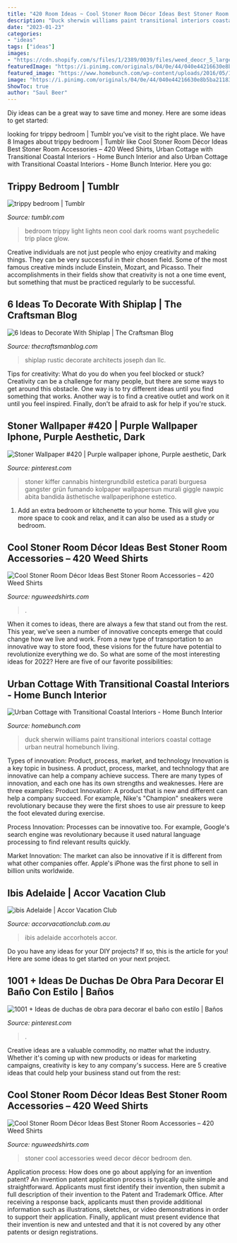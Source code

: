 ```yaml
---
title: "420 Room Ideas ~ Cool Stoner Room Décor Ideas Best Stoner Room Accessories – 420 Weed Shirts"
description: "Duck sherwin williams paint transitional interiors coastal cottage urban neutral homebunch living"
date: "2023-01-23"
categories:
- "ideas"
tags: ["ideas"]
images:
- "https://cdn.shopify.com/s/files/1/2389/0039/files/weed_deocr_5_large.jpg?v=1524248837"
featuredImage: "https://i.pinimg.com/originals/04/0e/44/040e44216630e8b5ba21183e7de5292c.jpg"
featured_image: "https://www.homebunch.com/wp-content/uploads/2016/05/10-6.jpg"
image: "https://i.pinimg.com/originals/04/0e/44/040e44216630e8b5ba21183e7de5292c.jpg"
ShowToc: true
author: "Saul Beer"
---
```



Diy ideas can be a great way to save time and money. Here are some ideas to get started: 

	

		
looking for trippy bedroom | Tumblr you've visit to the right place. We have 8 Images about trippy bedroom | Tumblr like Cool Stoner Room Décor Ideas Best Stoner Room Accessories – 420 Weed Shirts, Urban Cottage with Transitional Coastal Interiors - Home Bunch Interior and also Urban Cottage with Transitional Coastal Interiors - Home Bunch Interior. Here you go:
		
    
## Trippy Bedroom | Tumblr

<img loading=lazy src="https://41.media.tumblr.com/c97cba8590202385c68601d65e5404cb/tumblr_mw28vv1WKx1rpssoao1_500.jpg" onerror="this.onerror=null;this.src='https://tse3.mm.bing.net/th?id=OIP.LDFydzqFDvMidPhxffAbzAHaE7&amp;pid=15.1';" alt="trippy bedroom | Tumblr">

_Source: tumblr.com_

>bedroom trippy light lights neon cool dark rooms want psychedelic trip place glow. 

	

Creative individuals are not just people who enjoy creativity and making things. They can be very successful in their chosen field. Some of the most famous creative minds include Einstein, Mozart, and Picasso. Their accomplishments in their fields show that creativity is not a one time event, but something that must be practiced regularly to be successful.

    
## 6 Ideas To Decorate With Shiplap | The Craftsman Blog

<img loading=lazy src="https://thecraftsmanblog.com/wp-content/uploads/2017/11/rustic-shiplap.png" onerror="this.onerror=null;this.src='https://tse2.mm.bing.net/th?id=OIP.acHmwkw6TgKIetDF9KYw-QHaJ2&amp;pid=15.1';" alt="6 Ideas to Decorate With Shiplap | The Craftsman Blog">

_Source: thecraftsmanblog.com_

>shiplap rustic decorate architects joseph dan llc. 

	

Tips for creativity: What do you do when you feel blocked or stuck?
Creativity can be a challenge for many people, but there are some ways to get around this obstacle. One way is to try different ideas until you find something that works. Another way is to find a creative outlet and work on it until you feel inspired. Finally, don't be afraid to ask for help if you're stuck.

    
## Stoner Wallpaper #420 | Purple Wallpaper Iphone, Purple Aesthetic, Dark

<img loading=lazy src="https://i.pinimg.com/736x/2b/d3/4f/2bd34f67a06eaf78e16fe4ffa7f115c3.jpg" onerror="this.onerror=null;this.src='https://tse4.mm.bing.net/th?id=OIP.tG3H7GSnwmZkXgp1T1PQxQHaLH&amp;pid=15.1';" alt="Stoner Wallpaper #420 | Purple wallpaper iphone, Purple aesthetic, Dark">

_Source: pinterest.com_

>stoner kiffer cannabis hintergrundbild estetica parati burguesa gangster grün fumando kolpaper wallpapersun murali giggle nawpic abita bandida ästhetische wallpaperiphone estetico. 

	

1. Add an extra bedroom or kitchenette to your home. This will give you more space to cook and relax, and it can also be used as a study or bedroom. 

    
## Cool Stoner Room Décor Ideas Best Stoner Room Accessories – 420 Weed Shirts

<img loading=lazy src="https://cdn.shopify.com/s/files/1/2389/0039/files/weed_deocr_5_large.jpg?v=1524248837" onerror="this.onerror=null;this.src='https://tse2.mm.bing.net/th?id=OIP.aWnuESyJrP1yoCiJ4598-gHaE8&amp;pid=15.1';" alt="Cool Stoner Room Décor Ideas Best Stoner Room Accessories – 420 Weed Shirts">

_Source: nguweedshirts.com_

>. 

	

When it comes to ideas, there are always a few that stand out from the rest. This year, we’ve seen a number of innovative concepts emerge that could change how we live and work. From a new type of transportation to an innovative way to store food, these visions for the future have potential to revolutionize everything we do. So what are some of the most interesting ideas for 2022? Here are five of our favorite possibilities:

    
## Urban Cottage With Transitional Coastal Interiors - Home Bunch Interior

<img loading=lazy src="https://www.homebunch.com/wp-content/uploads/2016/05/10-6.jpg" onerror="this.onerror=null;this.src='https://tse1.mm.bing.net/th?id=OIP.47aZFgV4RS2taSRODKWyEQHaFN&amp;pid=15.1';" alt="Urban Cottage with Transitional Coastal Interiors - Home Bunch Interior">

_Source: homebunch.com_

>duck sherwin williams paint transitional interiors coastal cottage urban neutral homebunch living. 

	

Types of innovation: Product, process, market, and technology
Innovation is a key topic in business. A product, process, market, and technology that are innovative can help a company achieve success. There are many types of innovation, and each one has its own strengths and weaknesses. Here are three examples: 
Product Innovation: A product that is new and different can help a company succeed. For example, Nike's "Champion" sneakers were revolutionary because they were the first shoes to use air pressure to keep the foot elevated during exercise.

Process Innovation: Processes can be innovative too. For example, Google's search engine was revolutionary because it used natural language processing to find relevant results quickly.

Market Innovation: The market can also be innovative if it is different from what other companies offer. Apple's iPhone was the first phone to sell in billion units worldwide.

    
## Ibis Adelaide | Accor Vacation Club

<img loading=lazy src="https://accorvacationclub.com.au/wp-content/uploads/ibis-adelaide-std-room.jpg" onerror="this.onerror=null;this.src='https://tse3.mm.bing.net/th?id=OIP.hfWnDvmvm0ZrnEbq_jf4yAHaFj&amp;pid=15.1';" alt="ibis Adelaide | Accor Vacation Club">

_Source: accorvacationclub.com.au_

>ibis adelaide accorhotels accor. 

	

Do you have any ideas for your DIY projects? If so, this is the article for you! Here are some ideas to get started on your next project.

    
## 1001 + Ideas De Duchas De Obra Para Decorar El Baño Con Estilo | Baños

<img loading=lazy src="https://i.pinimg.com/originals/04/0e/44/040e44216630e8b5ba21183e7de5292c.jpg" onerror="this.onerror=null;this.src='https://tse3.mm.bing.net/th?id=OIP.RYS7B3Db_spvyGDqLDrfiAHaLI&amp;pid=15.1';" alt="1001 + Ideas de duchas de obra para decorar el baño con estilo | Baños">

_Source: pinterest.com_

>. 

	

Creative ideas are a valuable commodity, no matter what the industry. Whether it's coming up with new products or ideas for marketing campaigns, creativity is key to any company's success. Here are 5 creative ideas that could help your business stand out from the rest: 

    
## Cool Stoner Room Décor Ideas Best Stoner Room Accessories – 420 Weed Shirts

<img loading=lazy src="https://cdn.shopify.com/s/files/1/2389/0039/files/Stoner_Room_Decor_6daa07ce-397c-4a7c-9744-abe1c9314047_large.jpg?v=1562286777" onerror="this.onerror=null;this.src='https://tse1.mm.bing.net/th?id=OIP.ZZDoI16Yu_IS4Y_LK5IkPQAAAA&amp;pid=15.1';" alt="Cool Stoner Room Décor Ideas Best Stoner Room Accessories – 420 Weed Shirts">

_Source: nguweedshirts.com_

>stoner cool accessories weed decor décor bedroom den. 

	

Application process: How does one go about applying for an invention patent?
An invention patent application process is typically quite simple and straightforward. Applicants must first identify their invention, then submit a full description of their invention to the Patent and Trademark Office. After receiving a response back, applicants must then provide additional information such as illustrations, sketches, or video demonstrations in order to support their application. Finally, applicant must present evidence that their invention is new and untested and that it is not covered by any other patents or design registrations.


